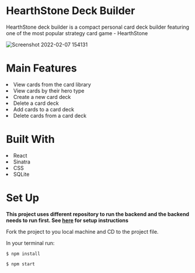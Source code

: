 # HearthStone Deck Builder

HearthStone deck builder is a compact personal card deck builder featuring one of the most popular strategy card game - HearthStone


![Screenshot 2022-02-07 154131](https://user-images.githubusercontent.com/87879455/152876691-04131d27-52f0-4690-9ed2-ac51eb53fdde.png)


# Main Features

<li>View cards from the card library
<br/>
 <li>View cards by their hero type
<br/>
 <li>Create a new card deck
<br/>
 <li>Delete a card deck 
<br/>
<li>Add cards to a card deck
<br/>
<li>Delete cards from a card deck
   
# Built With
  
  <li>React
  <li>Sinatra
  <li>CSS
  <li>SQLite
    
# Set Up
  
<strong>This project uses different repository to run the backend and the backend needs to run first. See <a href="https://github.com/hyzr0525/phase-3-project-backend">here</a> for setup instructions </strong>
<br/>
   
Fork the project to you local machine and CD to the project file.
  
  In your terminal run:
    
`$ npm install`
    
`$ npm start`

